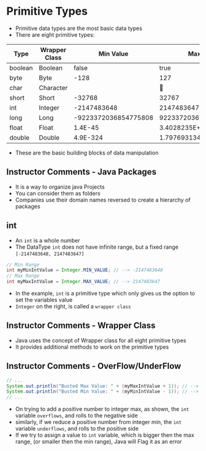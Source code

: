 # Primitive Types

- Primitive data types are the most basic data types
- There are eight primitive types:

| Type    | Wrapper Class | Min Value            | Max Value               | Width | suffix |
| ------- | ------------- | -------------------- | ----------------------- | ----- | ------ |
| boolean | Boolean       | false                | true                    |       | None   |
| byte    | Byte          | -128                 | 127                     | 8     | None   |
| char    | Character     |                      | ￿                       |       | None   |
| short   | Short         | -32768               | 32767                   | 16    | None   |
| int     | Integer       | -2147483648          | 2147483647              | 32    | None   |
| long    | Long          | -9223372036854775808 | 9223372036854775807     | 64    | L      |
| float   | Float         | 1.4E-45              | 3.4028235E+38           | 32    | F      |
| double  | Double        | 4.9E-324             | 1.7976931348623157E+308 | 64    | D      |

- These are the basic building blocks of data manipulation

## Instructor Comments - Java Packages

- It is a way to organize java Projects
- You can consider them as folders
- Companies use their domain names reversed to create a hierarchy of packages

## int

- An `int` is a whole number
- The DataType `int` does not have infinite range, but a fixed range `[-2147483648, 2147483647]`

```java
// Min Range
int myMinIntValue = Integer.MIN_VALUE; // --> -2147483648
// Max Range
int myMaxIntValue = Integer.MAX_VALUE; // --> 2147483647
```

- In the example, `int` is a primitive type which only gives us the option to set the variables value
- `Integer` on the right, is called a `wrapper class`

## Instructor Comments - Wrapper Class

- Java uses the concept of Wrapper class for all eight primitive types
- It provides additional methods to work on the primitive types

## Instructor Comments - OverFlow/UnderFlow

```java
// ...
System.out.println("Busted Max Value: " + (myMaxIntValue + 1)); // --> -2147483648
System.out.println("Busted Min Value: " + (myMinIntValue - 1)); // --> 2147483647
// ...
```

- On trying to add a positive number to integer max, as shown, the `int` variable `overflows`, and rolls to the negative side
- similarly, if we reduce a positive number from integer min, the `int` variable `underflows`, and rolls to the positive side
- If we try to assign a value to `int` variable, which is bigger then the max range, (or smaller then the min range), Java will Flag it as an error
